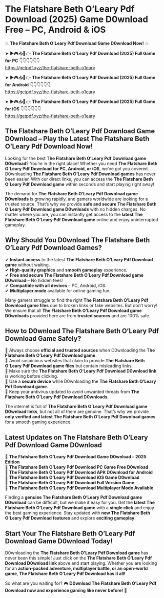 # The Flatshare Beth O’Leary Pdf Download (2025) Game D0wnload Free – PC, Android & iOS

💥 **The Flatshare Beth O’Leary Pdf Download Game D0wnload Now!** 💥  

➤ ►🎮📥📱👉 **The Flatshare Beth O’Leary Pdf Download (2025) Full Game for PC** 👇👇👇👇👇👇  
https://getpdf.xyz/the-flatshare-beth-o’leary  

➤ ►🎮📥📱👉 **The Flatshare Beth O’Leary Pdf Download (2025) Full Game for Android** 👇👇👇👇👇👇  
https://getpdf.xyz/the-flatshare-beth-o’leary  

➤ ►🎮📥📱👉 **The Flatshare Beth O’Leary Pdf Download (2025) Full Game for iOS** 👇👇👇👇👇👇  
https://getpdf.xyz/the-flatshare-beth-o’leary  

## The Flatshare Beth O’Leary Pdf Download Game D0wnload – Play the Latest The Flatshare Beth O’Leary Pdf Download Now!

Looking for the best **The Flatshare Beth O’Leary Pdf Download game D0wnload**? You’re in the right place! Whether you need **The Flatshare Beth O’Leary Pdf Download for PC, Android, or iOS**, we’ve got you covered. D0wnloading **The Flatshare Beth O’Leary Pdf Download games** has never been easier. With our direct links, you can access the **The Flatshare Beth O’Leary Pdf Download game** within seconds and start playing right away!  

The demand for **The Flatshare Beth O’Leary Pdf Download game D0wnloads** is growing rapidly, and gamers worldwide are looking for a trusted source. That’s why we provide **safe and secure The Flatshare Beth O’Leary Pdf Download game D0wnloads** with no hidden charges. No matter where you are, you can instantly get access to the **latest The Flatshare Beth O’Leary Pdf Download game** online and enjoy uninterrupted gameplay.  

## **Why Should You D0wnload The Flatshare Beth O’Leary Pdf Download Games?**  

✔ **Instant access** to the latest **The Flatshare Beth O’Leary Pdf Download game** without waiting.  
✔ **High-quality graphics** and **smooth gameplay** experience.  
✔ **Free and secure The Flatshare Beth O’Leary Pdf Download game D0wnload** – No hidden fees!  
✔ **Compatible with all devices** – PC, Android, iOS.  
✔ **Multiplayer mode** available for online gaming fun.  

Many gamers struggle to find the right **The Flatshare Beth O’Leary Pdf Download game files** due to broken links or fake websites. But don’t worry! We ensure that all **The Flatshare Beth O’Leary Pdf Download game D0wnloads** provided here are from **trusted sources** and are 100% safe.  

## **How to D0wnload The Flatshare Beth O’Leary Pdf Download Game Safely?**  

📌 Always choose **official and trusted sources** when D0wnloading the **The Flatshare Beth O’Leary Pdf Download game**.  
📌 Avoid suspicious websites that claim to provide **The Flatshare Beth O’Leary Pdf Download game files** but contain misleading links.  
📌 Make sure the **The Flatshare Beth O’Leary Pdf Download D0wnload link** is working before clicking.  
📌 Use a **secure device** while D0wnloading the **The Flatshare Beth O’Leary Pdf Download game**.  
📌 Keep your antivirus updated to avoid unwanted threats from **The Flatshare Beth O’Leary Pdf Download D0wnloads**.  

The internet is full of **The Flatshare Beth O’Leary Pdf Download game D0wnload links**, but not all of them are genuine. That’s why we provide **only verified and latest The Flatshare Beth O’Leary Pdf Download games** for a smooth gaming experience.  

## **Latest Updates on The Flatshare Beth O’Leary Pdf Download Game D0wnload**  

🔹 **The Flatshare Beth O’Leary Pdf Download Game D0wnload – 2025 Edition**  
🔹 **The Flatshare Beth O’Leary Pdf Download PC Game Free D0wnload**  
🔹 **The Flatshare Beth O’Leary Pdf Download APK D0wnload for Android**  
🔹 **The Flatshare Beth O’Leary Pdf Download iOS Game D0wnload**  
🔹 **The Flatshare Beth O’Leary Pdf Download Full Version Game**  
🔹 **The Flatshare Beth O’Leary Pdf Download Multiplayer Mode Available**  

Finding a **genuine The Flatshare Beth O’Leary Pdf Download game D0wnload** can be difficult, but we make it easy for you. Get the **latest The Flatshare Beth O’Leary Pdf Download game** with a **single click** and enjoy the best gaming experience. Stay updated with **new The Flatshare Beth O’Leary Pdf Download features** and explore **exciting gameplay**.  

## **Start Your The Flatshare Beth O’Leary Pdf Download Game D0wnload Today!**  

D0wnloading the **The Flatshare Beth O’Leary Pdf Download game** has never been this simple! Just click on the **The Flatshare Beth O’Leary Pdf Download D0wnload link** above and start playing. Whether you are looking for an **action-packed adventure, multiplayer battle, or an open-world game**, **The Flatshare Beth O’Leary Pdf Download has it all!**  

So what are you waiting for? 🎮 **D0wnload The Flatshare Beth O’Leary Pdf Download now and experience gaming like never before!** 🚀  